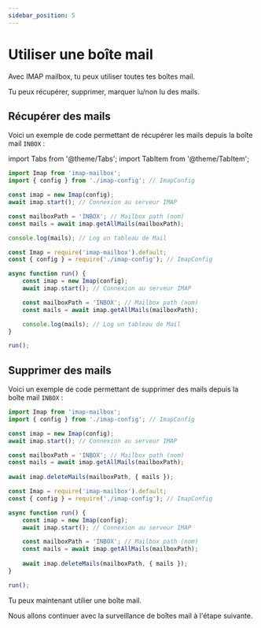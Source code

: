 ```yaml
---
sidebar_position: 5
---
```


# Utiliser une boîte mail

Avec IMAP mailbox, tu peux utiliser toutes tes boîtes mail.

Tu peux récupérer, supprimer, marquer lu/non lu des mails.

## Récupérer des mails

Voici un exemple de code permettant de récupérer les mails depuis la boîte mail `INBOX` :

import Tabs from '@theme/Tabs';
import TabItem from '@theme/TabItem';

<Tabs>
  <TabItem value="apple" label="ESM" default>

```js
import Imap from 'imap-mailbox';
import { config } from './imap-config'; // ImapConfig

const imap = new Imap(config);
await imap.start(); // Connexion au serveur IMAP

const mailboxPath = 'INBOX'; // Mailbox path (nom)
const mails = await imap.getAllMails(mailboxPath);

console.log(mails); // Log un tableau de Mail
```

  </TabItem>
  <TabItem value="orange" label="CJS">

```js
const Imap = require('imap-mailbox').default;
const { config } = require('./imap-config'); // ImapConfig

async function run() {
    const imap = new Imap(config);
    await imap.start(); // Connexion au serveur IMAP

    const mailboxPath = 'INBOX'; // Mailbox path (nom)
    const mails = await imap.getAllMails(mailboxPath);

    console.log(mails); // Log un tableau de Mail
}

run();
```

  </TabItem>
</Tabs>

## Supprimer des mails

Voici un exemple de code permettant de supprimer des mails depuis la boîte mail `INBOX` :

<Tabs>
  <TabItem value="apple" label="ESM" default>


```js
import Imap from 'imap-mailbox';
import { config } from './imap-config'; // ImapConfig

const imap = new Imap(config);
await imap.start(); // Connexion au serveur IMAP

const mailboxPath = 'INBOX'; // Mailbox path (nom)
const mails = await imap.getAllMails(mailboxPath);
    
await imap.deleteMails(mailboxPath, { mails });
```

  </TabItem>
  <TabItem value="orange" label="CJS">


```js
const Imap = require('imap-mailbox').default;
const { config } = require('./imap-config'); // ImapConfig

async function run() {
    const imap = new Imap(config);
    await imap.start(); // Connexion au serveur IMAP

    const mailboxPath = 'INBOX'; // Mailbox path (nom)
    const mails = await imap.getAllMails(mailboxPath);
    
    await imap.deleteMails(mailboxPath, { mails });
}

run();
```

  </TabItem>
</Tabs>

Tu peux maintenant utilier une boîte mail.

Nous allons continuer avec la surveillance de boîtes mail à l'étape suivante.